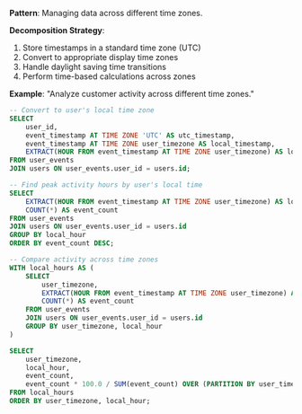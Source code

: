 **Pattern**: Managing data across different time zones.

**Decomposition Strategy**:

1. Store timestamps in a standard time zone (UTC)
2. Convert to appropriate display time zones
3. Handle daylight saving time transitions
4. Perform time-based calculations across zones

**Example**: "Analyze customer activity across different time zones."

```SQL
-- Convert to user's local time zone
SELECT
    user_id,
    event_timestamp AT TIME ZONE 'UTC' AS utc_timestamp,
    event_timestamp AT TIME ZONE user_timezone AS local_timestamp,
    EXTRACT(HOUR FROM event_timestamp AT TIME ZONE user_timezone) AS local_hour
FROM user_events
JOIN users ON user_events.user_id = users.id;

-- Find peak activity hours by user's local time
SELECT
    EXTRACT(HOUR FROM event_timestamp AT TIME ZONE user_timezone) AS local_hour,
    COUNT(*) AS event_count
FROM user_events
JOIN users ON user_events.user_id = users.id
GROUP BY local_hour
ORDER BY event_count DESC;

-- Compare activity across time zones
WITH local_hours AS (
    SELECT
        user_timezone,
        EXTRACT(HOUR FROM event_timestamp AT TIME ZONE user_timezone) AS local_hour,
        COUNT(*) AS event_count
    FROM user_events
    JOIN users ON user_events.user_id = users.id
    GROUP BY user_timezone, local_hour
)

SELECT
    user_timezone,
    local_hour,
    event_count,
    event_count * 100.0 / SUM(event_count) OVER (PARTITION BY user_timezone) AS pct_of_timezone_activity
FROM local_hours
ORDER BY user_timezone, local_hour;
```
